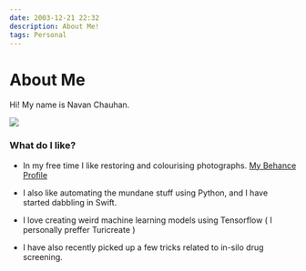 ```yaml
---
date: 2003-12-21 22:32
description: About Me!
tags: Personal
---
```


# About Me

Hi! My name is Navan Chauhan. 


![](/images/me.jpeg)


### What do I like?

* In my free time I like restoring and colourising photographs. [My Behance Profile](https://www.behance.net/gallery/73508827/Restorations-and-Colourisation)

* I also like automating the mundane stuff using Python, and I have started dabbling in Swift.

* I love creating weird machine learning models using Tensorflow ( I personally preffer Turicreate  )

* I have also recently picked up a few tricks related to in-silo drug screening.
